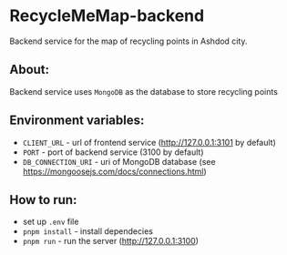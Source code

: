 # RecycleMeMap-backend

Backend service for the map of recycling points in Ashdod city.

## About:

Backend service uses `MongoDB` as the database to store recycling points

## Environment variables:

* `CLIENT_URL` - url of frontend service (http://127.0.0.1:3101 by default)
* `PORT` - port of backend service (3100 by default)
* `DB_CONNECTION_URI` - uri of MongoDB database (see https://mongoosejs.com/docs/connections.html)

## How to run:

* set up `.env` file
* `pnpm install` - install dependecies
* `pnpm run` - run the server (http://127.0.0.1:3100)